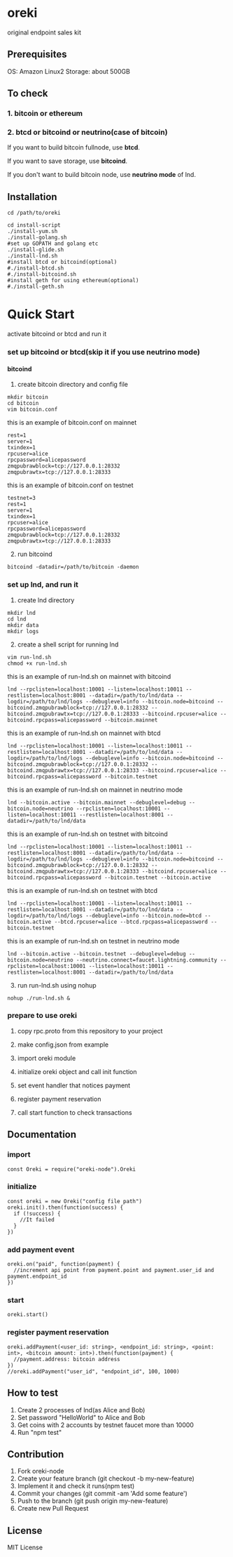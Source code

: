 # oreki

original endpoint sales kit

## Prerequisites
OS: Amazon Linux2
Storage: about 500GB

## To check
### 1. bitcoin or ethereum

### 2. btcd or bitcoind or neutrino(case of bitcoin)
If you want to build bitcoin fullnode, use **btcd**.

If you want to save storage, use **bitcoind**.

If you don't want to build bitcoin node, use **neutrino mode** of lnd.


## Installation
```
cd /path/to/oreki

cd install-script
./install-yum.sh
./install-golang.sh
#set up GOPATH and golang etc
./install-glide.sh
./install-lnd.sh
#install btcd or bitcoind(optional)
#./install-btcd.sh
#./install-bitcoind.sh
#install geth for using ethereum(optional)
#./install-geth.sh
```
# Quick Start
activate bitcoind or btcd and run it
### set up bitcoind or btcd(skip it if you use neutrino mode)
#### bitcoind
1. create bitcoin directory and config file
```
mkdir bitcoin
cd bitcoin
vim bitcoin.conf
```

this is an example of bitcoin.conf on mainnet
```
rest=1
server=1
txindex=1
rpcuser=alice
rpcpassword=alicepassword
zmqpubrawblock=tcp://127.0.0.1:28332
zmqpubrawtx=tcp://127.0.0.1:28333
```
this is an example of bitcoin.conf on testnet
```
testnet=3
rest=1
server=1
txindex=1
rpcuser=alice
rpcpassword=alicepassword
zmqpubrawblock=tcp://127.0.0.1:28332
zmqpubrawtx=tcp://127.0.0.1:28333
```

2. run bitcoind
```
bitcoind -datadir=/path/to/bitcoin -daemon
```

### set up lnd, and run it
1. create lnd directory
```
mkdir lnd
cd lnd
mkdir data
mkdir logs
```

2. create a shell script for running lnd
```
vim run-lnd.sh
chmod +x run-lnd.sh
```
this is an example of run-lnd.sh on mainnet with bitcoind

```
lnd --rpclisten=localhost:10001 --listen=localhost:10011 --restlisten=localhost:8001 --datadir=/path/to/lnd/data --logdir=/path/to/lnd/logs --debuglevel=info --bitcoin.node=bitcoind --bitcoind.zmqpubrawblock=tcp://127.0.0.1:28332 --bitcoind.zmqpubrawtx=tcp://127.0.0.1:28333 --bitcoind.rpcuser=alice --bitcoind.rpcpass=alicepassword --bitcoin.mainnet
```

this is an example of run-lnd.sh on mainnet with btcd
```
lnd --rpclisten=localhost:10001 --listen=localhost:10011 --restlisten=localhost:8001 --datadir=/path/to/lnd/data --logdir=/path/to/lnd/logs --debuglevel=info --bitcoin.node=bitcoind --bitcoind.zmqpubrawblock=tcp://127.0.0.1:28332 --bitcoind.zmqpubrawtx=tcp://127.0.0.1:28333 --bitcoind.rpcuser=alice --bitcoind.rpcpass=alicepassword --bitcoin.testnet
```

this is an example of run-lnd.sh on mainnet in neutrino mode
```
lnd --bitcoin.active --bitcoin.mainnet --debuglevel=debug --bitcoin.node=neutrino --rpclisten=localhost:10001 --listen=localhost:10011 --restlisten=localhost:8001 --datadir=/path/to/lnd/data
```

this is an example of run-lnd.sh on testnet with bitcoind
```
lnd --rpclisten=localhost:10001 --listen=localhost:10011 --restlisten=localhost:8001 --datadir=/path/to/lnd/data --logdir=/path/to/lnd/logs --debuglevel=info --bitcoin.node=bitcoind --bitcoind.zmqpubrawblock=tcp://127.0.0.1:28332 --bitcoind.zmqpubrawtx=tcp://127.0.0.1:28333 --bitcoind.rpcuser=alice --bitcoind.rpcpass=alicepassword --bitcoin.testnet --bitcoin.active
```

this is an example of run-lnd.sh on testnet with btcd
```
lnd --rpclisten=localhost:10001 --listen=localhost:10011 --restlisten=localhost:8001 --datadir=/path/to/lnd/data --logdir=/path/to/lnd/logs --debuglevel=info --bitcoin.node=btcd --bitcoin.active --btcd.rpcuser=alice --btcd.rpcpass=alicepassword --bitcoin.testnet
```

this is an example of run-lnd.sh on testnet in neutrino mode
```
lnd --bitcoin.active --bitcoin.testnet --debuglevel=debug --bitcoin.node=neutrino --neutrino.connect=faucet.lightning.community --rpclisten=localhost:10001 --listen=localhost:10011 --restlisten=localhost:8001 --datadir=/path/to/lnd/data
```

3. run run-lnd.sh using nohup
```
nohup ./run-lnd.sh &
```

### prepare to use oreki
1. copy rpc.proto from this repository to your project

2. make config.json from example

3. import oreki module

4. initialize oreki object and call init function

5. set event handler that notices payment

6. register payment reservation

7. call start function to check transactions

## Documentation
### import
```
const Oreki = require("oreki-node").Oreki
```
### initialize
```
const oreki = new Oreki("config file path")
oreki.init().then(function(success) {
  if (!success) {
    //It failed
  }
})
```

### add payment event
```
oreki.on("paid", function(payment) {
  //increment api point from payment.point and payment.user_id and payment.endpoint_id
})
```
### start
```
oreki.start()
```
### register payment reservation
```
oreki.addPayment(<user_id: string>, <endpoint_id: string>, <point: int>, <bitcoin amount: int>).then(function(payment) {
  //payment.address: bitcoin address
})
//oreki.addPayment("user_id", "endpoint_id", 100, 1000)

```
## How to test
1. Create 2 processes of lnd(as Alice and Bob)
2. Set password "HelloWorld" to Alice and Bob
3. Get coins with 2 accounts by testnet faucet more than 10000
4. Run "npm test"

## Contribution
1. Fork oreki-node
2. Create your feature branch (git checkout -b my-new-feature)
3. Implement it and check it runs(npm test)
4. Commit your changes (git commit -am 'Add some feature')
5. Push to the branch (git push origin my-new-feature)
6. Create new Pull Request

## License
MIT License
